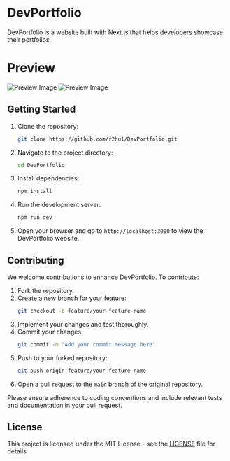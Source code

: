 # DevPortfolio

DevPortfolio is a website built with Next.js that helps developers showcase their portfolios.

# Preview
![Preview Image](https://i.postimg.cc/X7xQFTHN/Screenshot-2024-01-10-232418.png)
![Preview Image](https://i.postimg.cc/JznKQPvN/Screenshot-2024-01-10-232441.png)

## Getting Started

1. Clone the repository:
    ```bash
    git clone https://github.com/r2hu1/DevPortfolio.git
    ```
2. Navigate to the project directory:
    ```bash
    cd DevPortfolio
    ```
3. Install dependencies:
    ```bash
    npm install
    ```
4. Run the development server:
    ```bash
    npm run dev
    ```
5. Open your browser and go to `http://localhost:3000` to view the DevPortfolio website.

## Contributing

We welcome contributions to enhance DevPortfolio. To contribute:

1. Fork the repository.
2. Create a new branch for your feature:
    ```bash
    git checkout -b feature/your-feature-name
    ```
3. Implement your changes and test thoroughly.
4. Commit your changes:
    ```bash
    git commit -m "Add your commit message here"
    ```
5. Push to your forked repository:
    ```bash
    git push origin feature/your-feature-name
    ```
6. Open a pull request to the `main` branch of the original repository.

Please ensure adherence to coding conventions and include relevant tests and documentation in your pull request.

## License

This project is licensed under the MIT License - see the [LICENSE](LICENSE) file for details.
